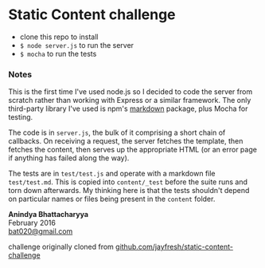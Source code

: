 # Static Content challenge

* clone this repo to install
* `$ node server.js` to run the server
* `$ mocha` to run the tests

### Notes

This is the first time I've used node.js so I decided to code the server from scratch rather than working with Express or a similar framework. The only third-party library I've used is npm's [markdown](https://github.com/evilstreak/markdown-js) package, plus Mocha for testing.

The code is in `server.js`, the bulk of it comprising a short chain of callbacks. On receiving a request, the server fetches the template, then fetches the content, then serves up the appropriate HTML (or an error page if anything has failed along the way).

The tests are in `test/test.js` and operate with a markdown file `test/test.md`. This is copied into `content/_test` before the suite runs and torn down afterwards. My thinking here is that the tests shouldn't depend on particular names or files being present in the `content` folder.

**Anindya Bhattacharyya**  
February 2016  
bat020@gmail.com

challenge originally cloned from [github.com/jayfresh/static-content-challenge](https://github.com/jayfresh/static-content-challenge)
